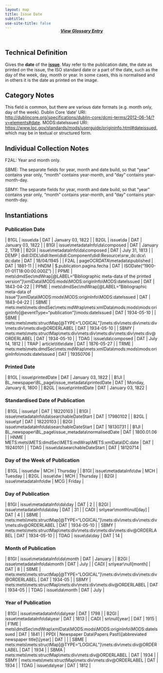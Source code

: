 ```yaml
---
layout: map
title: Issue Date
subtitle:  
use-site-title: false
---
```


<h4 style="text-align:center;font-style:italic;margin-top:-20px;margin-bottom:50px;"><a href="../../glossary/date">View Glossary Entry</a></h4>

## Technical Definition

Gives the **date** of the [**issue**](../issue-number). May refer to the publication date,
the date as printed on the issue, the ISO standard date or a part of the
date, such as the day of the week, day, month or year. In some cases,
this is normalised and in others it is the date as printed on the image.

## Category Notes

This field is common, but there are various date formats (e.g. month
only, day of the week). Dublin Core ‘date’ URI: http://dublincore.org/specifications/dublin-core/dcmi-terms/2012-06-14/?v=elements#date. MODS:dateIssued URI: https://www.loc.gov/standards/mods/userguide/origininfo.html#dateissued, which may be in textual or structured form.

## Individual Collection Notes

F2AL: Year and month only.

SBME: The separate fields for year, month and date build, so that “year”
contains year only, “month” contains year-month, and “day” contains
year-month-day.

SBMY: The separate fields for year, month and date build, so that “year”
contains year only, “month” contains year-month, and “day” contains
year-month-day.

## Instantiations

### Publication Date  

| B1GL  |  issue\\da  | DAT | January 03, 1822  |
| B2GL  |  issue\\da  | DAT | January 03, 1822  |
| B1GI  |  issue\\metadataInfo\\da\\composed  | DAT | January 2, 1798  |
| B2GI  |  issue\\metadataInfo\\da\\composed  | DAT | July 31, 1813  |
| DEMP  |  didl:DIDL\\didl:Item\\didl:Component\\didl:Resource\\srw\_dc:dcx\\ dc:date  | DAT | 18/04/1945  |
| F2AL  |  pageOCRDATA\\metadata\\published  | DAT | 1881-11  |
| HNDM  |  $.publication.pagina.fecha  | DAT | ISODate(“1900-01-01T18:00:00.000Z”) |
| PPME  |  mets\\dmdSec\\mdWrap\[@LABEL=“Bibliographic meta-data of the printed version”\]\\xmlData\\MODS:mods\\MODS:originInfo\\MODS:dateIssued | DAT | 1843-04-22  |
| PPME  |  mets\\dmdSec\\mdWrap\[@LABEL=“Bibliographic meta-data of Issue”\]\\xmlData\\MODS:mods\\MODS:originInfo\\MODS:dateIssued  | DAT | 1843-04-22  |
| SBME  |  mets:mets\\mets:dmdSec\\mets:mdWrap\\mets:xmlData\\mods:mods\\mods:originInfo\[@eventType=“publication”\]\\mods:dateIssued  | DAT | 1934-05-10  |
| SBME  |  mets:mets\\mets:structMap\[@TYPE=“LOGICAL”\]\\mets:div\\mets:div\\mets:div\\mets:div\\mets:div@ORDERLABEL  | DAT | 1934-05-10  |
| SBMY  |  mets:mets\\mets:structMap\\mets:div\\mets:div\\mets:div\\mets:div\\mets:div@ORDERLABEL  | DAT | 1934-05-10  |
| TDAG  |  issue\\da\\composed  | DAT | July 14, 1812  |
| TRAP  |  article\\title\\date  | DAT | 1876-05-27  |
| TRME  |  mets:mets\\mets:dmdSec\\mets:mdWrap\\mets:xmlData\\mods:mods\\mods:originInfo\\mods:dateIssued  | DAT | 19350706  |

### Printed Date  

| B1GL  |  issue\\printedDate  | DAT | January 03, 1822  |
| B1JI  |  BL\_newspaper\\BL\_page\\issue\_metadata\\printedDate | DAT | Monday, January 6, 1800 |
| B2GL  |  issue\\printedDate  | DAT | January 03, 1822  |

### Standardised Date of Publication  

| B1GL  |  issue\\pf  | DAT | 18220103  |
| B1GI  |  issue\\metadataInfo\\da\\searchableDateStart  | DAT | 17980102  |
| B2GL  |  issue\\pf  | DAT | 18220103  |
| B2GI  |  issue\\metadataInfo\\da\\searchableDateStart  | DAT | 18130731  |
| B1JI  |  BL\_newspaper\\BL\_page\\issue\_metadata\\normalisedDate  | DAT | 1800.01.06 |
| HNME  |  METS:mets\\METS:dmdSec\\METS:mdWrap\\METS:xmlData\\DC:date | DAT | 19240101  |
| TDAG  |  issue\\da\\searchableDateStart  | DAT | 18120714  |

### Day of the Week of Publication  

| B1GL  |  issue\\dw  | MCH | Thursday |
| B1GI  |  issue\\metadataInfo\\dw | MCH | Tuesday  |
| B2GL  |  issue\\dw  | MCH | Thursday |
| B2GI  |  issue\\metadataInfo\\dw | MCG | Friday  |

### Day of Publication  

| B1GI  |  issue\\metadataInfo\\da\\day  | DAT | 2  |
| B2GI  |  issue\\metadataInfo\\da\\day  | DAT | 31  |
| CADI  |  sn\\year\\month\\null\[day\]  | DAT | 4  |
| SBME  |  mets:mets\\mets:structMap\[@TYPE=“LOGICAL”\]\\mets:div\\mets:div\\mets:div\\mets:div@ORDERLABEL | DAT | 1934-05-10 |
| SBMY  |  mets:mets\\mets:structMap\\mets:div\\mets:div\\mets:div\\mets:div@ORDERLABEL  | DAT | 1934-05-10 |
| TDAG  |  issue\\da\\day  | DAT | 14  |

### Month of Publication  

| B1GI  |  issue\\metadataInfo\\da\\month  | DAT | January |
| B2GI  |  issue\\metadataInfo\\da\\month  | DAT | July  |
| CADI  |  sn\\year\\null\[month\]  | DAT | 8  |
| SBME  |  mets:mets\\mets:structMap\[@TYPE=“LOGICAL”\]\\mets:div\\mets:div\\mets:div@ORDERLABEL | DAT | 1934-05 |
| SBMY  |  mets:mets\\mets:structMap\\mets:div\\mets:div\\mets:div@ORDERLABEL  | DAT | 1934-05 |
| TDAG  |  issue\\da\\month  | DAT | July  |

### Year of Publication  

| B1GI  |  issue\\metadataInfo\\da\\year  | DAT | 1798 |
| B2GI  |  issue\\metadataInfo\\da\\year  | DAT | 1813 |
| CADI  |  sn\\null\[year\]  | DAT | 1915 |
| F1ME  |  mets\\dmdSec\\mdWrap\\xmlData\\MODS:mods\\MODS:originInfo\\MODS:dateIssued  | DAT | 1841 |
| PPDI  |  Newspaper Data\\Papers Past\\\\\[abbreviated newspaper title\]\\\[year\]  | DAT |  |
| SBME  |  mets:mets\\mets:structMap\[@TYPE=“LOGICAL”\]\\mets:div\\mets:div@ORDERLABEL | DAT | 1934 |
| SBMA  |  mets:mets\\mets:structMap\\mets:div\\mets:div@ORDERLABEL  | DAT | 1934 |
| SBMY  |  mets:mets\\mets:structMap\\mets:div\\mets:div@ORDERLABEL  | DAT | 1934 |
| TDAG  |  issue\\da\\year  | DAT | 1812 |
